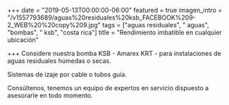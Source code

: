 +++
date = "2019-05-13T00:00:00-06:00"
featured = true
imagen_intro = "/v1557793689/aguas%20residuales%20ksb_FACEBOOK%209-2_WEB%20%20copy%209.jpg"
tags = ["aguas residuales", " aguas", "bombas", " ksb", "costa rica"]
title = "Rendimiento imbatible en cualquier ubicación"

+++
Considere nuestra bomba KSB - Amarex KRT - para instalaciones de aguas residuales húmedas o secas.

Sistemas de izaje por cable o tubos guía.   
 

Consúltenos, tenemos un equipo de expertos en servicio dispuesto a asesorarle en todo momento. 